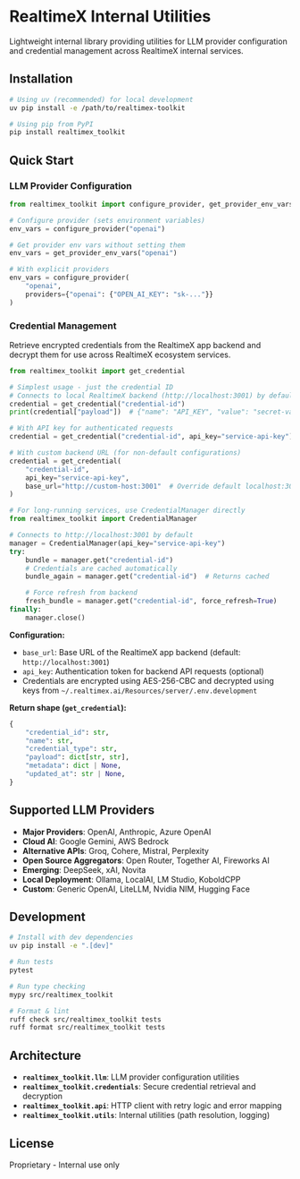 # RealtimeX Internal Utilities

Lightweight internal library providing utilities for LLM provider configuration and credential management across RealtimeX internal services.

## Installation

```bash
# Using uv (recommended) for local development
uv pip install -e /path/to/realtimex-toolkit

# Using pip from PyPI
pip install realtimex_toolkit
```

## Quick Start

### LLM Provider Configuration

```python
from realtimex_toolkit import configure_provider, get_provider_env_vars

# Configure provider (sets environment variables)
env_vars = configure_provider("openai")

# Get provider env vars without setting them
env_vars = get_provider_env_vars("openai")

# With explicit providers
env_vars = configure_provider(
    "openai",
    providers={"openai": {"OPEN_AI_KEY": "sk-..."}}
)
```

### Credential Management

Retrieve encrypted credentials from the RealtimeX app backend and decrypt them for use across RealtimeX ecosystem services.

```python
from realtimex_toolkit import get_credential

# Simplest usage - just the credential ID
# Connects to local RealtimeX backend (http://localhost:3001) by default
credential = get_credential("credential-id")
print(credential["payload"])  # {"name": "API_KEY", "value": "secret-value"}

# With API key for authenticated requests
credential = get_credential("credential-id", api_key="service-api-key")

# With custom backend URL (for non-default configurations)
credential = get_credential(
    "credential-id",
    api_key="service-api-key",
    base_url="http://custom-host:3001"  # Override default localhost:3001
)

# For long-running services, use CredentialManager directly
from realtimex_toolkit import CredentialManager

# Connects to http://localhost:3001 by default
manager = CredentialManager(api_key="service-api-key")
try:
    bundle = manager.get("credential-id")
    # Credentials are cached automatically
    bundle_again = manager.get("credential-id")  # Returns cached

    # Force refresh from backend
    fresh_bundle = manager.get("credential-id", force_refresh=True)
finally:
    manager.close()
```

**Configuration:**
- `base_url`: Base URL of the RealtimeX app backend (default: `http://localhost:3001`)
- `api_key`: Authentication token for backend API requests (optional)
- Credentials are encrypted using AES-256-CBC and decrypted using keys from `~/.realtimex.ai/Resources/server/.env.development`

**Return shape (`get_credential`):**

```python
{
    "credential_id": str,
    "name": str,
    "credential_type": str,
    "payload": dict[str, str],
    "metadata": dict | None,
    "updated_at": str | None,
}
```

## Supported LLM Providers

- **Major Providers**: OpenAI, Anthropic, Azure OpenAI
- **Cloud AI**: Google Gemini, AWS Bedrock
- **Alternative APIs**: Groq, Cohere, Mistral, Perplexity
- **Open Source Aggregators**: Open Router, Together AI, Fireworks AI
- **Emerging**: DeepSeek, xAI, Novita
- **Local Deployment**: Ollama, LocalAI, LM Studio, KoboldCPP
- **Custom**: Generic OpenAI, LiteLLM, Nvidia NIM, Hugging Face

## Development

```bash
# Install with dev dependencies
uv pip install -e ".[dev]"

# Run tests
pytest

# Run type checking
mypy src/realtimex_toolkit

# Format & lint
ruff check src/realtimex_toolkit tests
ruff format src/realtimex_toolkit tests
```

## Architecture

- **`realtimex_toolkit.llm`**: LLM provider configuration utilities
- **`realtimex_toolkit.credentials`**: Secure credential retrieval and decryption
- **`realtimex_toolkit.api`**: HTTP client with retry logic and error mapping
- **`realtimex_toolkit.utils`**: Internal utilities (path resolution, logging)

## License

Proprietary - Internal use only
